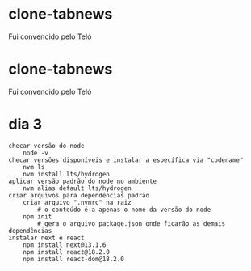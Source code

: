 # clone-tabnews
Fui convencido pelo Teló

# clone-tabnews
Fui convencido pelo Teló

# dia 3
```
checar versão do node
    node -v
checar versões disponíveis e instalar a específica via "codename"
    nvm ls
    nvm install lts/hydrogen
aplicar versão padrão do node no ambiente
    nvm alias default lts/hydrogen
criar arquivos para dependências padrão
    criar arquivo ".nvmrc" na raiz 
        # o conteúdo é a apenas o nome da versão do node
    npm init 
        # gera o arquivo package.json onde ficarão as demais dependências
instalar next e react
    npm install next@13.1.6
    npm install react@18.2.0
    npm install react-dom@18.2.0
```